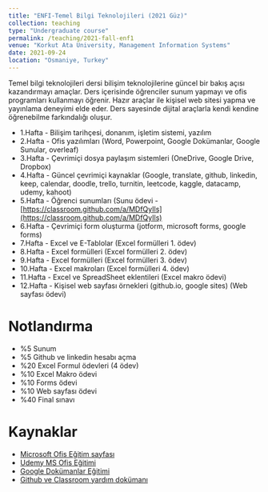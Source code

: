 ```yaml
---
title: "ENFI-Temel Bilgi Teknolojileri (2021 Güz)"
collection: teaching
type: "Undergraduate course"
permalink: /teaching/2021-fall-enf1
venue: "Korkut Ata University, Management Information Systems"
date: 2021-09-24
location: "Osmaniye, Turkey"
---
```


Temel bilgi teknolojileri dersi bilişim teknolojilerine güncel bir bakış açısı kazandırmayı amaçlar. Ders içerisinde öğrenciler sunum yapmayı ve ofis programları kullanmayı öğrenir. Hazır araçlar ile kişisel web sitesi yapma ve yayınlama deneyimi elde eder. Ders sayesinde dijital araçlarla kendi kendine öğrenebilme farkındalığı oluşur.

* 1.Hafta  - Bilişim tarihçesi, donanım, işletim sistemi, yazılım 
* 2.Hafta  - Ofis yazılımları (Word, Powerpoint, Google Dokümanlar, Google Sunular, overleaf)
* 3.Hafta  - Çevrimiçi dosya paylaşım sistemleri (OneDrive, Google Drive, Dropbox)
* 4.Hafta  - Güncel çevrimiçi kaynaklar (Google, translate, github, linkedin, keep, calendar, doodle, trello, turnitin, leetcode, kaggle, datacamp, udemy, kahoot)
* 5.Hafta  - Öğrenci sunumları (Sunu ödevi - [https://classroom.github.com/a/MDfQyIls](https://classroom.github.com/a/MDfQyIls)
* 6.Hafta  - Çevrimiçi form oluşturma (jotform, microsoft forms, google forms)
* 7.Hafta  - Excel ve E-Tablolar (Excel formülleri 1. ödev)
* 8.Hafta  - Excel formülleri (Excel formülleri 2. ödev)
* 9.Hafta  - Excel formülleri (Excel formülleri 3. ödev)
* 10.Hafta - Excel makroları (Excel formülleri 4. ödev)
* 11.Hafta - Excel ve SpreadSheet eklentileri (Excel makro ödevi)
* 12.Hafta - Kişisel web sayfası örnekleri (github.io, google sites) (Web sayfası ödevi)

Notlandırma
======
* %5  Sunum 
* %5  Github ve linkedin hesabı açma 
* %20 Excel Formul ödevleri (4 ödev)
* %10 Excel Makro ödevi
* %10 Forms ödevi
* %10 Web sayfası ödevi 
* %40 Final sınavı

Kaynaklar
======
* [Microsoft Ofis Eğitim sayfası](https://support.microsoft.com/tr-tr/training)
* [Udemy MS Ofis Eğitimi](https://www.udemy.com/tr/topic/microsoft-word/free/)
* [Google Dokümanlar Eğitimi](https://support.google.com/a/users/answer/9282664)
* [Github ve Classroom yardım dokümanı](../files/github.pdf)
